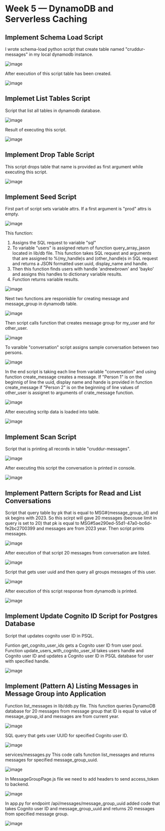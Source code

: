 # Week 5 — DynamoDB and Serverless Caching

 ## Implement Schema Load Script
 
 I wrote schema-load python script that create table named "cruddur-messages" in my local dynamodb instance.
 
 ![image](https://user-images.githubusercontent.com/96197101/227774661-89f065b9-2a0d-418c-ae50-6804d92c1f7d.png)
 
 After execution of this script table has been created.
 
 ![image](https://user-images.githubusercontent.com/96197101/227774870-a6f06604-7094-4e25-af8b-b591916aa0d8.png)

## Implemet List Tables Script

Script that list all tables in dynamodb database.

![image](https://user-images.githubusercontent.com/96197101/227777494-07d8ba29-7476-4b75-bc20-04c86e794d70.png)

Result of executing this script.

![image](https://user-images.githubusercontent.com/96197101/227777542-6f716920-1fb3-46a1-b480-c9462212e692.png)

## Implement Drop Table Script

This script drops table that name is provided as first argument while executing this script.

![image](https://user-images.githubusercontent.com/96197101/227777565-5cb4392c-9cfd-4c30-829c-ee64ab9d427b.png)


## Implement Seed Script

First part of script sets variable attrs. If a first argument is "prod" attrs is empty. 

![image](https://user-images.githubusercontent.com/96197101/227774978-086a790e-0896-4a90-bccd-8aec8deeaecc.png)

This function:
  1) Assigns the SQL request to variable "sql"
  2) To variable "users" is assigned return of function query_array_jason located in lib/db file. This function takes SQL request and arguments that are assigned to %(my_handle)s and (other_handle)s in SQL request and returns a JSON formatted user.uuid, display_name and handle.
  3) Then this function finds users with handle 'andrewbrown' and 'bayko' and assigns this handles to dictionary variable results.
  4) Function returns variable results. 

![image](https://user-images.githubusercontent.com/96197101/227776323-738c394b-d7be-4e4e-b837-47a355898585.png)


Next two functions are responisble for creating message and message_group in dynamodb table.

![image](https://user-images.githubusercontent.com/96197101/227775776-5c60c2a8-713d-4f6c-865b-674d41fcd104.png)

Then script calls function that creates message group for my_user and for other_user.

![image](https://user-images.githubusercontent.com/96197101/227775897-bd09d783-82d6-4dea-86ed-ba08668c0096.png)

To varaible "conversation" script assigns sample conversation between two persons.

![image](https://user-images.githubusercontent.com/96197101/227775946-18c2be61-d98d-486e-b14c-43d5bac36a46.png)

In the end script is taking each line from variable "conversation" and using function create_message creates a message. If "Person 1" is on the beginnig of line the uuid, display name and hande is provided in function create_message if "Person 2" is on the beginning of line values of other_user is assignet to arguments of crate_message function.

![image](https://user-images.githubusercontent.com/96197101/227776069-5088866d-b801-471e-98f5-1bfe3d59f899.png)

After executing scritp data is loaded into table.

![image](https://user-images.githubusercontent.com/96197101/227777290-da3bdb96-e460-487e-9a01-1675bf1e8daa.png)

## Implement Scan Script

Script that is printing all records in table "cruddur-messages".

![image](https://user-images.githubusercontent.com/96197101/227777319-ae5d5ad7-2df2-4063-bda4-744df0f19965.png)

After executing this script the conversation is printed in console.

![image](https://user-images.githubusercontent.com/96197101/227777399-658bf7b4-3856-41e3-8841-46a4ae0cb3bb.png)

## Implement Pattern Scripts for Read and List Conversations

Script that query table by pk that is equal to MSG#{message_group_id} and sk begins with 2023. So this scirpt will gave 20 messages (becouse limit in query is set to 20) that pk is equal to MSG#5ae290ed-55d1-47a0-bc6d-fe2bc2700399 and messages are from 2023 year.
Then script prints messages. 

![image](https://user-images.githubusercontent.com/96197101/227783206-35b54ac0-eb81-4962-a482-76c5ea436ed2.png)


After execution of that script 20 messages from conversation are listed.

![image](https://user-images.githubusercontent.com/96197101/227783833-c8c18519-c6c9-4ec6-8c11-476eb44c214b.png)

Script that gets user uuid and then query all groups messages of this user. 

![image](https://user-images.githubusercontent.com/96197101/227783938-1d3886fa-65b1-4852-a1ae-18076d988b9f.png)

After execution of this script response from dynamodb is printed.

![image](https://user-images.githubusercontent.com/96197101/227784082-398b02ab-1e58-4288-8a9d-e07580147646.png)

## Implement Update Cognito ID Script for Postgres Database

Script that updates cognito user ID in PSQL.

Funtion get_cognito_user_ids gets a Cognito user ID from user pool.
Function update_users_with_cognito_user_id takes users handle and Cognito user ID and updates a Cognito user ID in PSQL database for user with specified handle. 

![image](https://user-images.githubusercontent.com/96197101/228157123-7ee8a849-fafb-467a-b81f-040ef24d3766.png)

## Implement (Pattern A) Listing Messages in Message Group into Application

Function list_messages in lib/ddb.py file.
This function queries DynamoDB database for 20 messages from message group that ID is equal to value of message_group_id and messages are from current year.

![image](https://user-images.githubusercontent.com/96197101/228164591-4d327378-0a87-44b2-8e53-aad3d1ee0d5c.png)

SQL query that gets user UUID for specified Cognito user ID.

![image](https://user-images.githubusercontent.com/96197101/228168002-d2c478e0-5fa3-476f-b5f1-f36b9addd3be.png)

services/messages.py 
This code calls function list_messages and returns messages for specified message_group_uuid.

![image](https://user-images.githubusercontent.com/96197101/228168355-01b60f9d-8451-4553-88d4-be699a7dd260.png)

In MessageGroupPage.js file we need to add headers to send access_token to backend.

![image](https://user-images.githubusercontent.com/96197101/228176317-621b6dbb-bddc-4dc4-8ab8-2a72a22912b2.png)

In app.py for endpoint /api/messages/message_group_uuid added code that takes Cognito user ID and message_group_uuid and returns 20 messages from specified message group. 

![image](https://user-images.githubusercontent.com/96197101/228174897-c6cc6baf-3e59-40ea-bcbe-5f392f3ea0d8.png)



